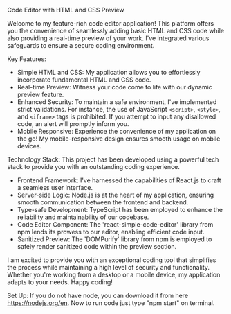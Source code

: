 Code Editor with HTML and CSS Preview

Welcome to my feature-rich code editor application! This platform offers you the convenience of seamlessly adding basic HTML and CSS code while also providing a real-time preview of your work. I've integrated various safeguards to ensure a secure coding environment. 

Key Features:
- Simple HTML and CSS: My application allows you to effortlessly incorporate fundamental HTML and CSS code. 
- Real-time Preview: Witness your code come to life with our dynamic preview feature.
- Enhanced Security: To maintain a safe environment, I've implemented strict validations. For instance, the use of JavaScript `<script>`, `<style>`, and `<iframe>` tags is prohibited. If you attempt to input any disallowed code, an alert will promptly inform you.
- Mobile Responsive: Experience the convenience of my application on the go! My mobile-responsive design ensures smooth usage on mobile devices.

Technology Stack:
This project has been developed using a powerful tech stack to provide you with an outstanding coding experience.
- Frontend Framework: I've harnessed the capabilities of React.js to craft a seamless user interface.
- Server-side Logic: Node.js is at the heart of my application, ensuring smooth communication between the frontend and backend.
- Type-safe Development: TypeScript has been employed to enhance the reliability and maintainability of our codebase.
- Code Editor Component: The 'react-simple-code-editor' library from npm lends its prowess to our editor, enabling efficient code input.
- Sanitized Preview: The 'DOMPurify' library from npm is employed to safely render sanitized code within the preview section.

I am excited to provide you with an exceptional coding tool that simplifies the process while maintaining a high level of security and functionality. Whether you're working from a desktop or a mobile device, my application adapts to your needs. Happy coding!

Set Up:
If you do not have node, you can download it from here https://nodejs.org/en. Now to run code just type "npm start" on terminal.
